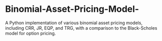 # Binomial-Asset-Pricing-Model-
A Python implementation of various binomial asset pricing models, including CRR, JR, EQP, and TRG, with a comparison to the Black-Scholes model for option pricing.
